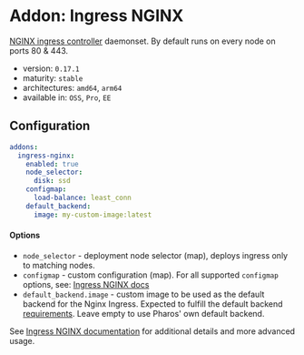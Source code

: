 # Addon: Ingress NGINX

[NGINX ingress controller](https://github.com/kubernetes/ingress-nginx) daemonset. By default runs on every node on ports 80 & 443.

- version: `0.17.1`
- maturity: `stable`
- architectures: `amd64`, `arm64`
- available in: `OSS`, `Pro`, `EE`

## Configuration

```yaml
addons:
  ingress-nginx:
    enabled: true
    node_selector:
      disk: ssd
    configmap:
      load-balance: least_conn
    default_backend:
      image: my-custom-image:latest
```
#### Options

- `node_selector` - deployment node selector (map), deploys ingress only to matching nodes.
- `configmap` - custom configuration (map). For all supported `configmap` options, see: [Ingress NGINX docs](https://kubernetes.github.io/ingress-nginx/user-guide/nginx-configuration/configmap/)
- `default_backend.image` - custom image to be used as the default backend for the Nginx Ingress. Expected to fulfill the default backend [requirements](https://kubernetes.github.io/ingress-nginx/user-guide/default-backend/). Leave empty to use Pharos' own default backend.

See [Ingress NGINX documentation](https://kubernetes.github.io/ingress-nginx/) for additional details and more advanced usage.